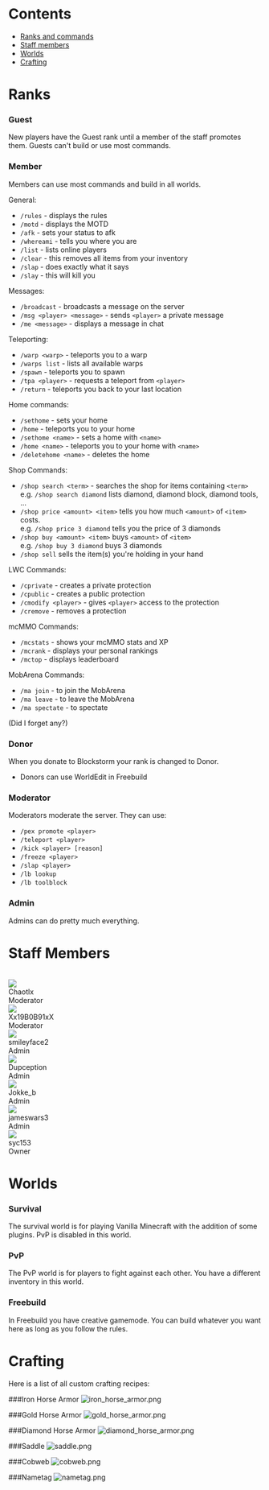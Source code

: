 
# Contents

* [Ranks and commands](#ranks)
* [Staff members](#staff)
* [Worlds](#worlds)
* [Crafting](#crafting)


# <a name="ranks"></a>Ranks

### Guest
New players have the Guest rank until a member of the staff promotes them. Guests can't build or use most commands.

### Member
Members can use most commands and build in all worlds.

General:

- `/rules` - displays the rules
- `/motd` - displays the MOTD
- `/afk` - sets your status to afk
- `/whereami` - tells you where you are
- `/list` - lists online players
- `/clear` - this removes all items from your inventory
- `/slap` - does exactly what it says
- `/slay` - this will kill you

Messages:

- `/broadcast` - broadcasts a message on the server
- `/msg <player> <message>` - sends `<player>` a private message
- `/me <message>` - displays a message in chat

Teleporting:

- `/warp <warp>` - teleports you to a warp
- `/warps list` - lists all available warps
- `/spawn` - teleports you to spawn
- `/tpa <player>` - requests a teleport from `<player>`
- `/return` - teleports you back to your last location

Home commands:

- `/sethome` - sets your home
- `/home` - teleports you to your home
- `/sethome <name>` - sets a home with `<name>`
- `/home <name>` - teleports you to your home with `<name>`
- `/deletehome <name>` - deletes the home

Shop Commands:

- `/shop search <term>` - searches the shop for items containing `<term>`  
  e.g. `/shop search diamond` lists diamond, diamond block, diamond tools, ...
- `/shop price <amount> <item>` tells you how much `<amount>` of `<item>` costs.  
  e.g. `/shop price 3 diamond` tells you the price of 3 diamonds
- `/shop buy <amount> <item>` buys `<amount>` of `<item>`  
  e.g. `/shop buy 3 diamond` buys 3 diamonds
- `/shop sell` sells the item(s) you're holding in your hand

LWC Commands:

- `/cprivate` - creates a private protection
- `/cpublic` - creates a public protection
- `/cmodify <player>` - gives `<player>` access to the protection
- `/cremove` - removes a protection

mcMMO Commands:

- `/mcstats` - shows your mcMMO stats and XP
- `/mcrank` - displays your personal rankings
- `/mctop` - displays leaderboard

MobArena Commands:

- `/ma join` - to join the MobArena
- `/ma leave` - to leave the MobArena
- `/ma spectate` - to spectate

(Did I forget any?)

### Donor
When you donate to Blockstorm your rank is changed to Donor.

- Donors can use WorldEdit in Freebuild

### Moderator
Moderators moderate the server. They can use:

- `/pex promote <player>`
- `/teleport <player>`
- `/kick <player> [reason]`
- `/freeze <player>`
- `/slap <player>`
- `/lb lookup`
- `/lb toolblock`

### Admin
Admins can do pretty much everything.

# <a name="staff"></a>Staff Members

<div style="height: 16px;"></div>

<div class="staff_member">
  <img src="https://crafatar.com/avatars/608adf4a-e4cd-4ac1-a945-2d4fd008bee6?overlay&size=64">
  <div class="name">Chaotlx</div>
  <div class="rank">Moderator</div>
</div>

<div class="staff_member">
  <img src="https://crafatar.com/avatars/fec283bd-e845-4fdf-b2a7-5ae18d8fcb30?overlay&size=64">
  <div class="name">Xx19B0B91xX</div>
  <div class="rank">Moderator</div>
</div>

<div class="staff_member">
  <img src="https://crafatar.com/avatars/4553d8b1-ae4d-4b62-a2de-b9b728067341?overlay&size=64">
  <div class="name">smileyface2</div>
  <div class="rank">Admin</div>
</div>

<div class="staff_member">
  <img src="https://crafatar.com/avatars/c694a6dd-19ab-400f-b225-5efe643925d3?overlay&size=64">
  <div class="name">Dupception</div>
  <div class="rank">Admin</div>
</div>

<div class="staff_member">
  <img src="https://crafatar.com/avatars/1b0c9044-e015-4670-a51e-7bb0de972505?overlay&size=64">
  <div class="name">Jokke_b</div>
  <div class="rank">Admin</div>
</div>

<div class="staff_member">
  <img src="https://crafatar.com/avatars/90687f92-2dec-495b-a3cb-0b801c9d6890?overlay&size=64">
  <div class="name">jameswars3</div>
  <div class="rank">Admin</div>
</div>

<div class="staff_member">
  <img src="https://crafatar.com/avatars/7ada0217-2927-449b-a944-e67d5c51e1ae?overlay&size=64">
  <div class="name">syc153</div>
  <div class="rank">Owner</div>
</div>

<div style="clear: both;"></div>

# <a name="worlds"></a>Worlds

### Survival
The survival world is for playing Vanilla Minecraft with the addition of some plugins. PvP is disabled in this world.

### PvP
The PvP world is for players to fight against each other. You have a different inventory in this world.

### Freebuild
In Freebuild you have creative gamemode. You can build whatever you want here as long as you follow the rules.


# <a name="crafting"></a>Crafting
Here is a list of all custom crafting recipes:

###Iron Horse Armor
![iron_horse_armor.png](./img/iron_horse_armor.png "Iron Horse Armor")

###Gold Horse Armor
![gold_horse_armor.png](./img/gold_horse_armor.png "Gold Horse Armor")

###Diamond Horse Armor
![diamond_horse_armor.png](./img/diamond_horse_armor.png "Diamond Horse Armor")

###Saddle
![saddle.png](./img/saddle.png "Saddle")

###Cobweb
![cobweb.png](./img/cobweb.png "Cobweb")

###Nametag
![nametag.png](./img/nametag.png "Nametag")
